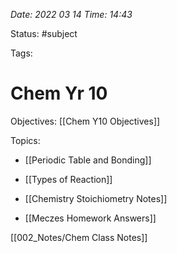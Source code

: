 *Date: 2022 03 14 Time: 14:43*


Status: #subject 

Tags: 


# Chem Yr 10

Objectives: [[Chem Y10 Objectives]]

Topics:
* [[Periodic Table and Bonding]]
* [[Types of Reaction]]
* [[Chemistry Stoichiometry Notes]]

* [[Meczes Homework Answers]]


[[002_Notes/Chem Class Notes]]